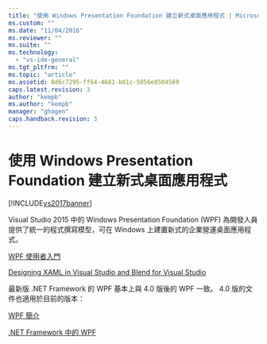 ```yaml
---
title: "使用 Windows Presentation Foundation 建立新式桌面應用程式 | Microsoft Docs"
ms.custom: ""
ms.date: "11/04/2016"
ms.reviewer: ""
ms.suite: ""
ms.technology: 
  - "vs-ide-general"
ms.tgt_pltfrm: ""
ms.topic: "article"
ms.assetid: 8d6c7295-ff64-4681-b01c-5056e8504569
caps.latest.revision: 3
author: "kempb"
ms.author: "kempb"
manager: "ghogen"
caps.handback.revision: 3
---
```

# 使用 Windows Presentation Foundation 建立新式桌面應用程式
[!INCLUDE[vs2017banner](../code-quality/includes/vs2017banner.md)]

Visual Studio 2015 中的 Windows Presentation Foundation \(WPF\) 為開發人員提供了統一的程式撰寫模型，可在 Windows 上建置新式的企業營運桌面應用程式。  
  
 [WPF 使用者入門](../designers/getting-started-with-wpf.md)  
  
 [Designing XAML in Visual Studio and Blend for Visual Studio](../designers/designing-xaml-in-visual-studio.md)  
  
 最新版 .NET Framework 的 WPF 基本上與 4.0 版後的 WPF 一致。 4.0 版的文件也適用於目前的版本：  
  
 [WPF 簡介](https://msdn.microsoft.com/en-us/library/aa970268\(v=vs.100\).aspx)  
  
 [.NET Framework 中的 WPF](https://msdn.microsoft.com/en-us/library/ms754130\(v=vs.100\).aspx)